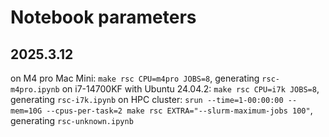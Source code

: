 # Notebook parameters

## 2025.3.12

on M4 pro Mac Mini: `make rsc CPU=m4pro JOBS=8`, generating `rsc-m4pro.ipynb`
on i7-14700KF with Ubuntu 24.04.2: `make rsc CPU=i7k JOBS=8`, generating `rsc-i7k.ipynb`
on HPC cluster: `srun --time=1-00:00:00 --mem=10G --cpus-per-task=2 make rsc EXTRA="--slurm-maximum-jobs 100"`, generating `rsc-unknown.ipynb`
